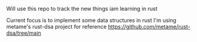 Will use this repo to track the new things iam learning in rust 

Current focus is to implement some data structures in rust I'm using metame's rust-dsa project for reference https://github.com/metame/rust-dsa/tree/main 
